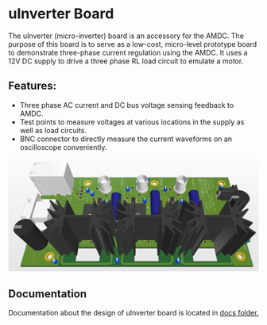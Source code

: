 # uInverter Board

The uInverter (micro-inverter) board is an accessory for the AMDC. The purpose of this board is to serve as a low-cost, micro-level prototype board to demonstrate three-phase current regulation using the AMDC. It uses a 12V DC supply to drive a three phase RL load circuit to emulate a motor.   

## Features:    
- Three phase AC current and DC bus voltage sensing feedback to AMDC.   
- Test points to measure voltages at various locations in the supply as well as load circuits.   
- BNC connector to directly measure the current waveforms on an oscilloscope conveniently.    


![PCB 3D](REV20220329B/snapshots/Board_3D_view.PNG)

## Documentation

Documentation about the design of uInverter board is located in [docs folder.](docs/)
